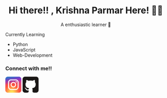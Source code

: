 <h1 align='center'> Hi there!! , Krishna Parmar Here! 🙋‍♂️ </h1>
<p align='center'> A enthusiastic learner 🎇 </p>
<p> Currently Learning
  <ul style="none">
    <li> Python </li>
    <li> JavaScript </li>
    <li> Web-Development </li>
  </ul>
</p>
<h3> Connect with me!! </h3>
<a href = https://instagram.com/_parmark target='blank'> <img src=https://github.com/edent/SuperTinyIcons/blob/master/images/svg/instagram.svg height='50' weight='50'/></a> <a href = https://github.com/ParmarKrishna target='blank'> <img src=https://github.com/edent/SuperTinyIcons/blob/master/images/svg/github.svg height='50' weight='50'/></a>
